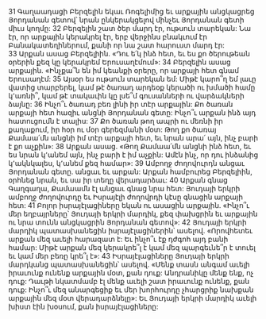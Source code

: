 31 Գաղաադացի Բերզելին եկաւ Ռոգելիմից եւ արքային անցկացրեց Յորդանան գետով՝ նրան ընկերակցելով մինչեւ Յորդանան գետի միւս կողմը: 32 Բերզելին շատ ծեր մարդ էր, ութսուն տարեկան: Նա էր, որ արքային կերակրել էր, երբ վերջինս բնակւում էր Բանակատեղիներում, քանի որ նա շատ հարուստ մարդ էր: 33 Արքան ասաց Բերզելիին. «Դու ե՛կ ինձ հետ, եւ ես քո ծերութեան օրերին քեզ կը կերակրեմ Երուսաղէմում»: 34 Բերզելին ասաց արքային. «Ինչքա՞ն են իմ կեանքի օրերը, որ արքայի հետ գնամ Երուսաղէմ: 35 Այսօր ես ութսուն տարեկան եմ: Միթէ կարո՞ղ եմ լաւը վատից տարբերել, կամ թէ ծառադ արդեօք կերածի ու խմածի համը կ՚առնի՞, կամ թէ տակաւին կը լսե՞մ գուսանների ու վարձակների ձայնը: 36 Ինչո՞ւ ծառադ բեռ լինի իր տէր արքային: Քո ծառան արքայի հետ հազիւ անցնի Յորդանան գետը: Ինչո՞ւ արքան ինձ այդ հատուցումն է տալիս: 37 Քո ծառան թող ապրի ու մեռնի իր քաղաքում, իր հօր ու մօր գերեզմանի մօտ: Թող քո ծառայ Քամաա՛մն անցնի իմ տէր արքայի հետ, եւ նրան արա՛ այն, ինչ բարի է քո աչքին»: 38 Արքան ասաց. «Թող Քամաա՛մն անցնի ինձ հետ, եւ ես նրան կ՚անեմ այն, ինչ բարի է իմ աչքին: Ամէն ինչ, որ դու ինձանից կ՚ակնկալես, կ՚անեմ քեզ համար»:
39 Ամբողջ ժողովուրդն անցաւ Յորդանան գետը. անցաւ եւ արքան: Արքան համբուրեց Բերզելիին, օրհնեց նրան, եւ սա իր տեղը վերադարձաւ: 40 Արքան գնաց Գաղգաղա, Քամաամն էլ անցաւ գնաց նրա հետ: Յուդայի երկրի ամբողջ ժողովուրդը եւ Իսրայէլի ժողովրդի կէսը գնացին արքայի հետ:
41 Բոլոր իսրայէլացիները եկան ու ասացին արքային. «Ինչո՞ւ մեր եղբայրները՝ Յուդայի երկրի մարդիկ, քեզ փախցրին եւ արքային ու նրա տունն անցկացրին Յորդանան գետով»: 42 Յուդայի երկրի մարդիկ պատասխանեցին իսրայէլացիներին՝ ասելով. «Որովհետեւ արքան մեզ աւելի հարազատ է: Եւ ինչո՞ւ էք դժգոհ այդ բանի համար: Միթէ արքան մեզ կերակրե՞լ է կամ մեզ պարգեւնե՞ր է տուել եւ կամ մեր բեռը կրե՞լ է»: 43 Իսրայէլացիները Յուդայի երկրի մարդկանց պատասխանեցին՝ ասելով. «Մենք տասն անգամ աւելի իրաւունք ունենք արքային մօտ, քան դուք: Անդրանիկը մենք ենք, ոչ դուք: Դաւթի նկատմամբ էլ մենք աւելի շատ իրաւունք ունենք, քան դուք: Ինչո՞ւ մեզ անարգեցիք եւ մեր խորհուրդը չհարցրիք նախքան արքային մեզ մօտ վերադարձնելը»: Եւ Յուդայի երկրի մարդիկ աւելի խիստ էին խօսում, քան իսրայէլացիները:
